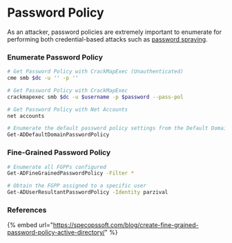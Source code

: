 # Password Policy

As an attacker, password policies are extremely important to enumerate for performing both credential-based attacks such as [password spraying](../../../tactics/credential\_access/password\_spraying/spraying-active-directory.md).&#x20;

### Enumerate Password Policy

```bash
# Get Password Policy with CrackMapExec (Unauthenticated)
cme smb $dc -u '' -p ''

# Get Password Policy with CrackMapExec
crackmapexec smb $dc -u $username -p $password --pass-pol

# Get Password Policy with Net Accounts
net accounts

# Enumerate the default password policy settings from the Default Domain Policy GPO
Get-ADDefaultDomainPasswordPolicy
```

### Fine-Grained Password Policy

```bash
# Enumerate all FGPPs configured
Get-ADFineGrainedPasswordPolicy -Filter *

# Obtain the FGPP assigned to a specific user
Get-ADUserResultantPasswordPolicy -Identity parzival
```

### References

{% embed url="https://specopssoft.com/blog/create-fine-grained-password-policy-active-directory/" %}
